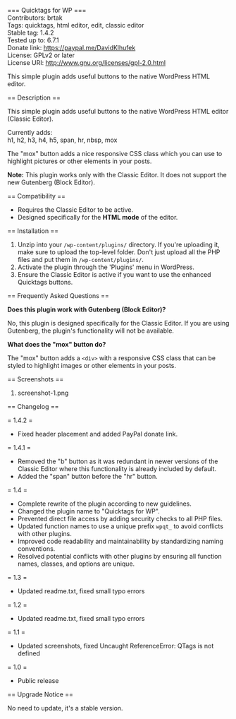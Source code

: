 ﻿=== Quicktags for WP ===  
Contributors: brtak   
Tags: quicktags, html editor, edit, classic editor  
Stable tag: 1.4.2    
Tested up to: 6.7.1  
Donate link: https://paypal.me/DavidKlhufek  
License: GPLv2 or later  
License URI: http://www.gnu.org/licenses/gpl-2.0.html  

This simple plugin adds useful buttons to the native WordPress HTML editor.  

== Description ==  

This simple plugin adds useful buttons to the native WordPress HTML editor (Classic Editor).  

Currently adds:  
h1, h2, h3, h4, h5, span, hr, nbsp, mox  

The "mox" button adds a nice responsive CSS class which you can use to highlight pictures or other elements in your posts.  

**Note:** This plugin works only with the Classic Editor. It does not support the new Gutenberg (Block Editor).  

== Compatibility ==  

- Requires the Classic Editor to be active.  
- Designed specifically for the **HTML mode** of the editor.  

== Installation ==  

1. Unzip into your `/wp-content/plugins/` directory. If you're uploading it, make sure to upload the top-level folder. Don't just upload all the PHP files and put them in `/wp-content/plugins/`.  
2. Activate the plugin through the 'Plugins' menu in WordPress.  
3. Ensure the Classic Editor is active if you want to use the enhanced Quicktags buttons.  

== Frequently Asked Questions ==  

**Does this plugin work with Gutenberg (Block Editor)?**  

No, this plugin is designed specifically for the Classic Editor. If you are using Gutenberg, the plugin's functionality will not be available.  

**What does the "mox" button do?**  

The "mox" button adds a `<div>` with a responsive CSS class that can be styled to highlight images or other elements in your posts.  

== Screenshots ==  

1. screenshot-1.png  

== Changelog ==  

= 1.4.2 =  
- Fixed header placement and added PayPal donate link.    

= 1.4.1 =  
- Removed the "b" button as it was redundant in newer versions of the Classic Editor where this functionality is already included by default.
- Added the "span" button before the "hr" button.  

= 1.4 =  
- Complete rewrite of the plugin according to new guidelines.  
- Changed the plugin name to "Quicktags for WP".  
- Prevented direct file access by adding security checks to all PHP files.  
- Updated function names to use a unique prefix `wpqt_` to avoid conflicts with other plugins.  
- Improved code readability and maintainability by standardizing naming conventions.  
- Resolved potential conflicts with other plugins by ensuring all function names, classes, and options are unique.  

= 1.3 =  
- Updated readme.txt, fixed small typo errors  

= 1.2 =  
- Updated readme.txt, fixed small typo errors  

= 1.1 =  
- Updated screenshots, fixed Uncaught ReferenceError: QTags is not defined    

= 1.0 =  
- Public release  

== Upgrade Notice ==  

No need to update, it's a stable version.  
